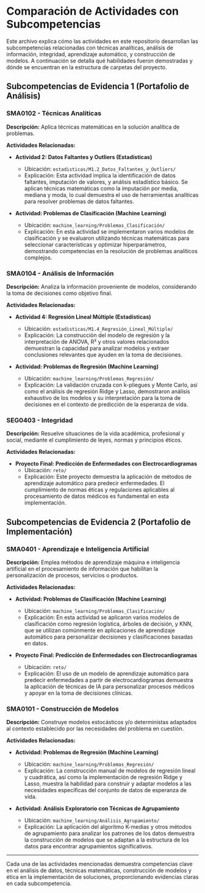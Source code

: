 # Comparación de Actividades con Subcompetencias

Este archivo explica cómo las actividades en este repositorio desarrollan las subcompetencias relacionadas con técnicas analíticas, análisis de información, integridad, aprendizaje automático, y construcción de modelos. A continuación se detalla qué habilidades fueron demostradas y dónde se encuentran en la estructura de carpetas del proyecto.

## Subcompetencias de Evidencia 1 (Portafolio de Análisis)

### SMA0102 - Técnicas Analíticas
**Descripción:** Aplica técnicas matemáticas en la solución analítica de problemas.

**Actividades Relacionadas:**
- **Actividad 2: Datos Faltantes y Outliers (Estadísticas)**
  - Ubicación: `estadisticas/M1.2_Datos_Faltantes_y_Outliers/`
  - Explicación: Esta actividad implica la identificación de datos faltantes, imputación de valores, y análisis estadístico básico. Se aplican técnicas matemáticas como la imputación por media, mediana y moda, lo cual demuestra el uso de herramientas analíticas para resolver problemas de datos faltantes.
  
- **Actividad: Problemas de Clasificación (Machine Learning)**
  - Ubicación: `machine_learning/Problemas_Clasificación/`
  - Explicación: En esta actividad se implementaron varios modelos de clasificación y se evaluaron utilizando técnicas matemáticas para seleccionar características y optimizar hiperparámetros, demostrando competencias en la resolución de problemas analíticos complejos.

### SMA0104 - Análisis de Información
**Descripción:** Analiza la información proveniente de modelos, considerando la toma de decisiones como objetivo final.

**Actividades Relacionadas:**
- **Actividad 4: Regresión Lineal Múltiple (Estadísticas)**
  - Ubicación: `estadisticas/M1.4_Regresión_Lineal_Múltiple/`
  - Explicación: La construcción del modelo de regresión y la interpretación de ANOVA, R² y otros valores relacionados demuestran la capacidad para analizar modelos y extraer conclusiones relevantes que ayuden en la toma de decisiones.

- **Actividad: Problemas de Regresión (Machine Learning)**
  - Ubicación: `machine_learning/Problemas_Regresión/`
  - Explicación: La validación cruzada con k-pliegues y Monte Carlo, así como el análisis de regresión Ridge y Lasso, demostraron análisis exhaustivo de los modelos y su interpretación para la toma de decisiones en el contexto de predicción de la esperanza de vida.

### SEG0403 - Integridad
**Descripción:** Resuelve situaciones de la vida académica, profesional y social, mediante el cumplimiento de leyes, normas y principios éticos.

**Actividades Relacionadas:**
- **Proyecto Final: Predicción de Enfermedades con Electrocardiogramas**
  - Ubicación: `reto/`
  - Explicación: Este proyecto demuestra la aplicación de métodos de aprendizaje automático para predecir enfermedades. El cumplimiento de normas éticas y regulaciones aplicables al procesamiento de datos médicos es fundamental en esta implementación.

## Subcompetencias de Evidencia 2 (Portafolio de Implementación)

### SMA0401 - Aprendizaje e Inteligencia Artificial
**Descripción:** Emplea métodos de aprendizaje máquina e inteligencia artificial en el procesamiento de información que habilitan la personalización de procesos, servicios o productos.

**Actividades Relacionadas:**
- **Actividad: Problemas de Clasificación (Machine Learning)**
  - Ubicación: `machine_learning/Problemas_Clasificación/`
  - Explicación: En esta actividad se aplicaron varios modelos de clasificación como regresión logística, árboles de decisión, y KNN, que se utilizan comúnmente en aplicaciones de aprendizaje automático para personalizar decisiones y clasificaciones basadas en datos. 

- **Proyecto Final: Predicción de Enfermedades con Electrocardiogramas**
  - Ubicación: `reto/`
  - Explicación: El uso de un modelo de aprendizaje automático para predecir enfermedades a partir de electrocardiogramas demuestra la aplicación de técnicas de IA para personalizar procesos médicos y apoyar en la toma de decisiones clínicas.

### SMA0101 - Construcción de Modelos
**Descripción:** Construye modelos estocásticos y/o deterministas adaptados al contexto establecido por las necesidades del problema en cuestión.

**Actividades Relacionadas:**
- **Actividad: Problemas de Regresión (Machine Learning)**
  - Ubicación: `machine_learning/Problemas_Regresión/`
  - Explicación: La construcción manual de modelos de regresión lineal y cuadrática, así como la implementación de regresión Ridge y Lasso, muestra la habilidad para construir y adaptar modelos a las necesidades específicas del conjunto de datos de esperanza de vida.

- **Actividad: Análisis Exploratorio con Técnicas de Agrupamiento**
  - Ubicación: `machine_learning/Análisis_Agrupamiento/`
  - Explicación: La aplicación del algoritmo K-medias y otros métodos de agrupamiento para analizar los patrones de los datos demuestra la construcción de modelos que se adaptan a la estructura de los datos para encontrar agrupamientos significativos.

---

Cada una de las actividades mencionadas demuestra competencias clave en el análisis de datos, técnicas matemáticas, construcción de modelos y ética en la implementación de soluciones, proporcionando evidencias claras en cada subcompetencia.
